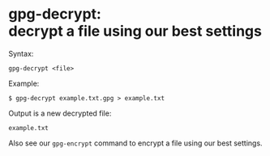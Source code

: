 # gpg-decrypt:<br>decrypt a file using our best settings

Syntax:

    gpg-decrypt <file>
    
Example:

    $ gpg-decrypt example.txt.gpg > example.txt

Output is a new decrypted file:

    example.txt

Also see our `gpg-encrypt` command to encrypt a file using our best settings.
